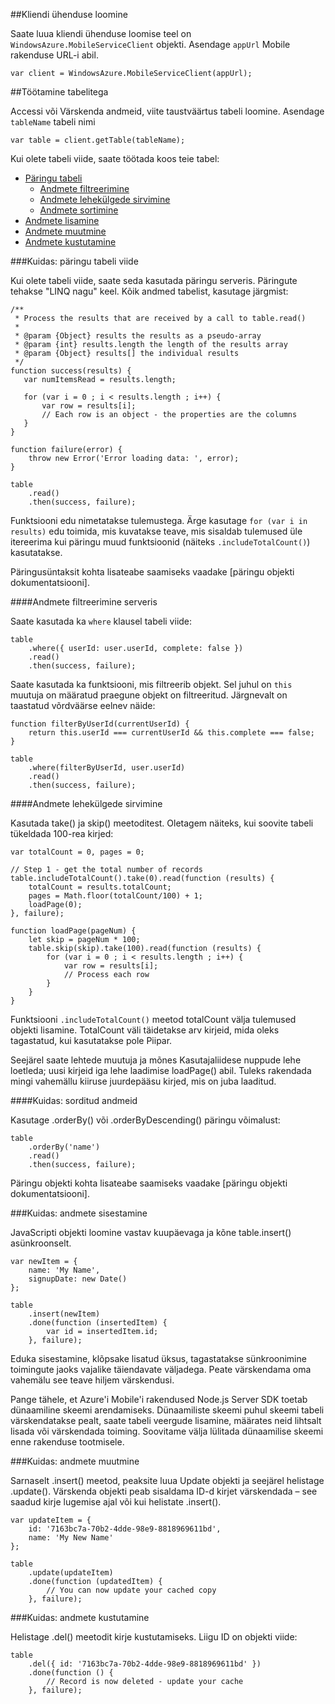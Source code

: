 ##<a name="create-client"></a>Kliendi ühenduse loomine

Saate luua kliendi ühenduse loomise teel on `WindowsAzure.MobileServiceClient` objekti.  Asendage `appUrl` Mobile rakenduse URL-i abil.

```
var client = WindowsAzure.MobileServiceClient(appUrl);
```

##<a name="table-reference"></a>Töötamine tabelitega

Accessi või Värskenda andmeid, viite taustväärtus tabeli loomine. Asendage `tableName` tabeli nimi

```
var table = client.getTable(tableName);
```

Kui olete tabeli viide, saate töötada koos teie tabel:

* [Päringu tabeli](#querying)
  * [Andmete filtreerimine](#table-filter)
  * [Andmete lehekülgede sirvimine](#table-paging)
  * [Andmete sortimine](#sorting-data)
* [Andmete lisamine](#inserting)
* [Andmete muutmine](#modifying)
* [Andmete kustutamine](#deleting)

###<a name="querying"></a>Kuidas: päringu tabeli viide

Kui olete tabeli viide, saate seda kasutada päringu serveris.  Päringute tehakse "LINQ nagu" keel.
Kõik andmed tabelist, kasutage järgmist:

```
/**
 * Process the results that are received by a call to table.read()
 *
 * @param {Object} results the results as a pseudo-array
 * @param {int} results.length the length of the results array
 * @param {Object} results[] the individual results
 */
function success(results) {
   var numItemsRead = results.length;

   for (var i = 0 ; i < results.length ; i++) {
       var row = results[i];
       // Each row is an object - the properties are the columns
   }
}

function failure(error) {
    throw new Error('Error loading data: ', error);
}

table
    .read()
    .then(success, failure);
```

Funktsiooni edu nimetatakse tulemustega.   Ärge kasutage `for (var i in results)` edu toimida, mis kuvatakse teave, mis sisaldab tulemused üle itereerima kui päringu muud funktsioonid (näiteks `.includeTotalCount()`) kasutatakse.

Päringusüntaksit kohta lisateabe saamiseks vaadake [päringu objekti dokumentatsiooni].

####<a name="table-filter"></a>Andmete filtreerimine serveris

Saate kasutada ka `where` klausel tabeli viide:

```
table
    .where({ userId: user.userId, complete: false })
    .read()
    .then(success, failure);
```

Saate kasutada ka funktsiooni, mis filtreerib objekt.  Sel juhul on `this` muutuja on määratud praegune objekt on filtreeritud.  Järgnevalt on taastatud võrdväärse eelnev näide:

```
function filterByUserId(currentUserId) {
    return this.userId === currentUserId && this.complete === false;
}

table
    .where(filterByUserId, user.userId)
    .read()
    .then(success, failure);
```

####<a name="table-paging"></a>Andmete lehekülgede sirvimine

Kasutada take() ja skip() meetoditest.  Oletagem näiteks, kui soovite tabeli tükeldada 100-rea kirjed:

```
var totalCount = 0, pages = 0;

// Step 1 - get the total number of records
table.includeTotalCount().take(0).read(function (results) {
    totalCount = results.totalCount;
    pages = Math.floor(totalCount/100) + 1;
    loadPage(0);
}, failure);

function loadPage(pageNum) {
    let skip = pageNum * 100;
    table.skip(skip).take(100).read(function (results) {
        for (var i = 0 ; i < results.length ; i++) {
            var row = results[i];
            // Process each row
        }
    }
}
```

Funktsiooni `.includeTotalCount()` meetod totalCount välja tulemused objekti lisamine.  TotalCount väli täidetakse arv kirjeid, mida oleks tagastatud, kui kasutatakse pole Piipar.

Seejärel saate lehtede muutuja ja mõnes Kasutajaliidese nuppude lehe loetleda; uusi kirjeid iga lehe laadimise loadPage() abil.  Tuleks rakendada mingi vahemällu kiiruse juurdepääsu kirjed, mis on juba laaditud.


####<a name="sorting-data"></a>Kuidas: sorditud andmeid

Kasutage .orderBy() või .orderByDescending() päringu võimalust:

```
table
    .orderBy('name')
    .read()
    .then(success, failure);
```

Päringu objekti kohta lisateabe saamiseks vaadake [päringu objekti dokumentatsiooni].

###<a name="inserting"></a>Kuidas: andmete sisestamine

JavaScripti objekti loomine vastav kuupäevaga ja kõne table.insert() asünkroonselt.

```
var newItem = {
    name: 'My Name',
    signupDate: new Date()
};

table
    .insert(newItem)
    .done(function (insertedItem) {
        var id = insertedItem.id;
    }, failure);
```

Eduka sisestamine, klõpsake lisatud üksus, tagastatakse sünkroonimine toimingute jaoks vajalike täiendavate väljadega.  Peate värskendama oma vahemälu see teave hiljem värskendusi.

Pange tähele, et Azure'i Mobile'i rakendused Node.js Server SDK toetab dünaamiline skeemi arendamiseks.
Dünaamiliste skeemi puhul skeemi tabeli värskendatakse pealt, saate tabeli veergude lisamine, määrates neid lihtsalt lisada või värskendada toiming.  Soovitame välja lülitada dünaamilise skeemi enne rakenduse tootmisele.

###<a name="modifying"></a>Kuidas: andmete muutmine

Sarnaselt .insert() meetod, peaksite luua Update objekti ja seejärel helistage .update().  Värskenda objekti peab sisaldama ID-d kirjet värskendada – see saadud kirje lugemise ajal või kui helistate .insert().

```
var updateItem = {
    id: '7163bc7a-70b2-4dde-98e9-8818969611bd',
    name: 'My New Name'
};

table
    .update(updateItem)
    .done(function (updatedItem) {
        // You can now update your cached copy
    }, failure);
```

###<a name="deleting"></a>Kuidas: andmete kustutamine

Helistage .del() meetodit kirje kustutamiseks.  Liigu ID on objekti viide:

```
table
    .del({ id: '7163bc7a-70b2-4dde-98e9-8818969611bd' })
    .done(function () {
        // Record is now deleted - update your cache
    }, failure);
```
